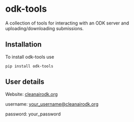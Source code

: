 # odk-tools
A collection of tools for interacting with an ODK server and uploading/downloading submissions.

## Installation 

To install odk-tools use 

```
pip install odk-tools
```

## User details 

Website: [cleanairodk.org](www.cleanairodk.org)

username: your_username@cleanairodk.org 

password: your_password
